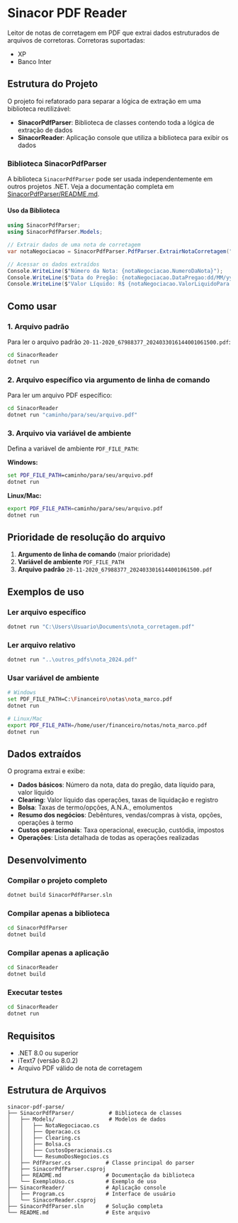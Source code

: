 # Sinacor PDF Reader

Leitor de notas de corretagem em PDF que extrai dados estruturados de arquivos de corretoras.
Corretoras suportadas:
- XP
- Banco Inter

## Estrutura do Projeto

O projeto foi refatorado para separar a lógica de extração em uma biblioteca reutilizável:

- **SinacorPdfParser**: Biblioteca de classes contendo toda a lógica de extração de dados
- **SinacorReader**: Aplicação console que utiliza a biblioteca para exibir os dados

### Biblioteca SinacorPdfParser

A biblioteca `SinacorPdfParser` pode ser usada independentemente em outros projetos .NET. Veja a documentação completa em [SinacorPdfParser/README.md](SinacorPdfParser/README.md).

#### Uso da Biblioteca

```csharp
using SinacorPdfParser;
using SinacorPdfParser.Models;

// Extrair dados de uma nota de corretagem
var notaNegociacao = SinacorPdfParser.PdfParser.ExtrairNotaCorretagem("caminho/para/nota.pdf");

// Acessar os dados extraídos
Console.WriteLine($"Número da Nota: {notaNegociacao.NumeroDaNota}");
Console.WriteLine($"Data do Pregão: {notaNegociacao.DataPregao:dd/MM/yyyy}");
Console.WriteLine($"Valor Líquido: R$ {notaNegociacao.ValorLiquidoPara:N2}");
```

## Como usar

### 1. Arquivo padrão
Para ler o arquivo padrão `20-11-2020_67988377_2024033016144001061500.pdf`:

```bash
cd SinacorReader
dotnet run
```

### 2. Arquivo específico via argumento de linha de comando
Para ler um arquivo PDF específico:

```bash
cd SinacorReader
dotnet run "caminho/para/seu/arquivo.pdf"
```

### 3. Arquivo via variável de ambiente
Defina a variável de ambiente `PDF_FILE_PATH`:

**Windows:**
```cmd
set PDF_FILE_PATH=caminho/para/seu/arquivo.pdf
dotnet run
```

**Linux/Mac:**
```bash
export PDF_FILE_PATH=caminho/para/seu/arquivo.pdf
dotnet run
```

## Prioridade de resolução do arquivo

1. **Argumento de linha de comando** (maior prioridade)
2. **Variável de ambiente** `PDF_FILE_PATH`
3. **Arquivo padrão** `20-11-2020_67988377_2024033016144001061500.pdf`

## Exemplos de uso

### Ler arquivo específico
```bash
dotnet run "C:\Users\Usuario\Documents\nota_corretagem.pdf"
```

### Ler arquivo relativo
```bash
dotnet run "..\outros_pdfs\nota_2024.pdf"
```

### Usar variável de ambiente
```bash
# Windows
set PDF_FILE_PATH=C:\Financeiro\notas\nota_marco.pdf
dotnet run

# Linux/Mac
export PDF_FILE_PATH=/home/user/financeiro/notas/nota_marco.pdf
dotnet run
```

## Dados extraídos

O programa extrai e exibe:

- **Dados básicos**: Número da nota, data do pregão, data líquido para, valor líquido
- **Clearing**: Valor líquido das operações, taxas de liquidação e registro
- **Bolsa**: Taxas de termo/opções, A.N.A., emolumentos
- **Resumo dos negócios**: Debêntures, vendas/compras à vista, opções, operações à termo
- **Custos operacionais**: Taxa operacional, execução, custódia, impostos
- **Operações**: Lista detalhada de todas as operações realizadas

## Desenvolvimento

### Compilar o projeto completo
```bash
dotnet build SinacorPdfParser.sln
```

### Compilar apenas a biblioteca
```bash
cd SinacorPdfParser
dotnet build
```

### Compilar apenas a aplicação
```bash
cd SinacorReader
dotnet build
```

### Executar testes
```bash
cd SinacorReader
dotnet run
```

## Requisitos

- .NET 8.0 ou superior
- iText7 (versão 8.0.2)
- Arquivo PDF válido de nota de corretagem

## Estrutura de Arquivos

```
sinacor-pdf-parse/
├── SinacorPdfParser/           # Biblioteca de classes
│   ├── Models/                 # Modelos de dados
│   │   ├── NotaNegociacao.cs
│   │   ├── Operacao.cs
│   │   ├── Clearing.cs
│   │   ├── Bolsa.cs
│   │   ├── CustosOperacionais.cs
│   │   └── ResumoDosNegocios.cs
│   ├── PdfParser.cs           # Classe principal do parser
│   ├── SinacorPdfParser.csproj
│   ├── README.md              # Documentação da biblioteca
│   └── ExemploUso.cs          # Exemplo de uso
├── SinacorReader/             # Aplicação console
│   ├── Program.cs             # Interface de usuário
│   └── SinacorReader.csproj
├── SinacorPdfParser.sln       # Solução completa
└── README.md                  # Este arquivo
``` 